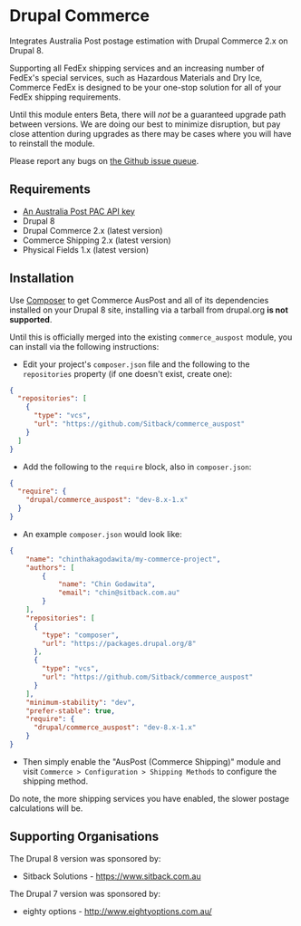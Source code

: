 Drupal Commerce
===============

Integrates Australia Post postage estimation with Drupal Commerce 2.x on Drupal 8.

Supporting all FedEx shipping services and an increasing number 
of FedEx's special services, such as Hazardous Materials and Dry Ice,
Commerce FedEx is designed to be your one-stop solution 
for all of your FedEx shipping requirements.

Until this module enters Beta, there will *not* be a 
guaranteed upgrade path between versions. We are doing our best to 
minimize disruption, but pay 
close attention during upgrades as there may be cases where you will 
have to reinstall the module.

Please report any bugs on [the Github issue queue](https://github.com/Sitback/commerce_auspost/issues).

## Requirements

* [An Australia Post PAC API key](https://developers.auspost.com.au/apis/pacpcs-registration)
* Drupal 8
* Drupal Commerce 2.x (latest version)
* Commerce Shipping 2.x (latest version)
* Physical Fields 1.x (latest version)

## Installation

Use [Composer](https://getcomposer.org/) to get Commerce AusPost and all of its
dependencies installed on your Drupal 8 site, installing via a tarball from drupal.org **is not supported**.

Until this is officially merged into the existing `commerce_auspost` module, you can install via the following instructions:

* Edit your project's `composer.json` file and the following to the `repositories` property (if one doesn't exist, create one):

```json
{
  "repositories": [
    {
      "type": "vcs",
      "url": "https://github.com/Sitback/commerce_auspost"
    }
  ]
}
```

* Add the following to the `require` block, also in `composer.json`:
 
```json
{
  "require": {
    "drupal/commerce_auspost": "dev-8.x-1.x"
  }
}
```

* An example `composer.json` would look like:

```json
{
    "name": "chinthakagodawita/my-commerce-project",
    "authors": [
        {
            "name": "Chin Godawita",
            "email": "chin@sitback.com.au"
        }
    ],
    "repositories": [
      {
        "type": "composer",
        "url": "https://packages.drupal.org/8"
      },
      {
        "type": "vcs",
        "url": "https://github.com/Sitback/commerce_auspost"
      }
    ],
    "minimum-stability": "dev",
    "prefer-stable": true,
    "require": {
      "drupal/commerce_auspost": "dev-8.x-1.x"
    }
}
```

* Then simply enable the "AusPost (Commerce Shipping)" module and visit 
`Commerce > Configuration > Shipping Methods` to configure the shipping method.

Do note, the more shipping services you have enabled, the slower postage calculations will be.

## Supporting Organisations
The Drupal 8 version was sponsored by:
* Sitback Solutions - https://www.sitback.com.au

The Drupal 7 version was sponsored by:
* eighty options - http://www.eightyoptions.com.au/
